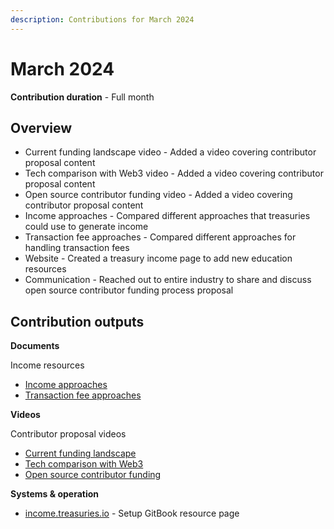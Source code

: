 ```yaml
---
description: Contributions for March 2024
---
```


# March 2024

**Contribution duration** - Full month



## Overview

* Current funding landscape video - Added a video covering contributor proposal content
* Tech comparison with Web3 video - Added a video covering contributor proposal content
* Open source contributor funding video - Added a video covering contributor proposal content
* Income approaches - Compared different approaches that treasuries could use to generate income
* Transaction fee approaches - Compared different approaches for handling transaction fees
* Website - Created a treasury income page to add new education resources
* Communication - Reached out to entire industry to share and discuss open source contributor funding process proposal



## Contribution outputs



**Documents**

Income resources

* [Income approaches](https://income.treasuries.io/approaches/income-approaches)
* [Transaction fee approaches](https://income.treasuries.io/approaches/transaction-fee-approaches)



**Videos**

Contributor proposal videos

* [Current funding landscape](https://youtu.be/ZWo9qNm3mvs)
* [Tech comparison with Web3](https://youtu.be/f3fP2bjf6rY)
* [Open source contributor funding](https://youtu.be/NHKEMhQJ9d4)



**Systems & operation**

* [income.treasuries.io](https://income.treasuries.io) - Setup GitBook resource page
